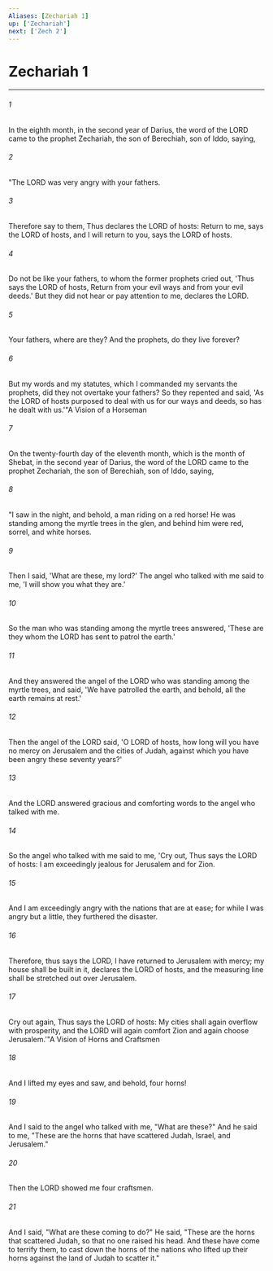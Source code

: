 ```yaml
---
Aliases: [Zechariah 1]
up: ['Zechariah']
next: ['Zech 2']
---
```

# Zechariah 1

***

 

###### 1 
In the eighth month, in the second year of Darius, the word of the LORD came to the prophet Zechariah, the son of Berechiah, son of Iddo, saying, 
 

###### 2 
"The LORD was very angry with your fathers. 
 

###### 3 
Therefore say to them, Thus declares the LORD of hosts: Return to me, says the LORD of hosts, and I will return to you, says the LORD of hosts. 
 

###### 4 
Do not be like your fathers, to whom the former prophets cried out, 'Thus says the LORD of hosts, Return from your evil ways and from your evil deeds.' But they did not hear or pay attention to me, declares the LORD. 
 

###### 5 
Your fathers, where are they? And the prophets, do they live forever? 
 

###### 6 
But my words and my statutes, which I commanded my servants the prophets, did they not overtake your fathers? So they repented and said, 'As the LORD of hosts purposed to deal with us for our ways and deeds, so has he dealt with us.'"A Vision of a Horseman
 
 

###### 7 
On the twenty-fourth day of the eleventh month, which is the month of Shebat, in the second year of Darius, the word of the LORD came to the prophet Zechariah, the son of Berechiah, son of Iddo, saying, 
 

###### 8 
"I saw in the night, and behold, a man riding on a red horse! He was standing among the myrtle trees in the glen, and behind him were red, sorrel, and white horses. 
 

###### 9 
Then I said, 'What are these, my lord?' The angel who talked with me said to me, 'I will show you what they are.' 
 

###### 10 
So the man who was standing among the myrtle trees answered, 'These are they whom the LORD has sent to patrol the earth.' 
 

###### 11 
And they answered the angel of the LORD who was standing among the myrtle trees, and said, 'We have patrolled the earth, and behold, all the earth remains at rest.' 
 

###### 12 
Then the angel of the LORD said, 'O LORD of hosts, how long will you have no mercy on Jerusalem and the cities of Judah, against which you have been angry these seventy years?' 
 

###### 13 
And the LORD answered gracious and comforting words to the angel who talked with me. 
 

###### 14 
So the angel who talked with me said to me, 'Cry out, Thus says the LORD of hosts: I am exceedingly jealous for Jerusalem and for Zion. 
 

###### 15 
And I am exceedingly angry with the nations that are at ease; for while I was angry but a little, they furthered the disaster. 
 

###### 16 
Therefore, thus says the LORD, I have returned to Jerusalem with mercy; my house shall be built in it, declares the LORD of hosts, and the measuring line shall be stretched out over Jerusalem. 
 

###### 17 
Cry out again, Thus says the LORD of hosts: My cities shall again overflow with prosperity, and the LORD will again comfort Zion and again choose Jerusalem.'"A Vision of Horns and Craftsmen
 
 

###### 18 
And I lifted my eyes and saw, and behold, four horns! 
 

###### 19 
And I said to the angel who talked with me, "What are these?" And he said to me, "These are the horns that have scattered Judah, Israel, and Jerusalem." 
 

###### 20 
Then the LORD showed me four craftsmen. 
 

###### 21 
And I said, "What are these coming to do?" He said, "These are the horns that scattered Judah, so that no one raised his head. And these have come to terrify them, to cast down the horns of the nations who lifted up their horns against the land of Judah to scatter it."
 
